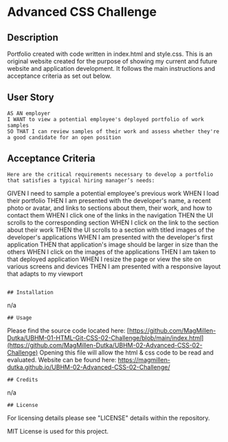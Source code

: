 # Advanced CSS Challenge
## Description

Portfolio created with code written in index.html and style.css. This is an original website created for the purpose of showing my current and future website and application development.
It follows the main instructions and acceptance criteria as set out below. 

## User Story

```
AS AN employer
I WANT to view a potential employee's deployed portfolio of work samples
SO THAT I can review samples of their work and assess whether they're a good candidate for an open position
```

## Acceptance Criteria

```
Here are the critical requirements necessary to develop a portfolio that satisfies a typical hiring manager’s needs:

```
GIVEN I need to sample a potential employee's previous work
WHEN I load their portfolio
THEN I am presented with the developer's name, a recent photo or avatar, and links to sections about them, their work, and how to contact them
WHEN I click one of the links in the navigation
THEN the UI scrolls to the corresponding section
WHEN I click on the link to the section about their work
THEN the UI scrolls to a section with titled images of the developer's applications
WHEN I am presented with the developer's first application
THEN that application's image should be larger in size than the others
WHEN I click on the images of the applications
THEN I am taken to that deployed application
WHEN I resize the page or view the site on various screens and devices
THEN I am presented with a responsive layout that adapts to my viewport
```

## Installation
```
n/a
```
## Usage
```
Please find the source code located here: [https://github.com/MagMillen-Dutka/UBHM-01-HTML-Git-CSS-02-Challenge/blob/main/index.html](https://github.com/MagMillen-Dutka/UBHM-02-Advanced-CSS-02-Challenge)
Opening this file will allow the html & css code to be read and evaluated.
Website can be found here: https://magmillen-dutka.github.io/UBHM-02-Advanced-CSS-02-Challenge/

```
## Credits
```
n/a
```
## License
```
For licensing details please see "LICENSE" details within the repository.

MIT License is used for this project.
```
